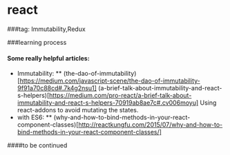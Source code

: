 # react
###tag: Immutability,Redux

###learning process
#### Some really helpful articles:
* Immutability:
** (the-dao-of-immutability)[https://medium.com/javascript-scene/the-dao-of-immutability-9f91a70c88cd#.7k4g2nsu1]
(a-brief-talk-about-immutability-and-react-s-helpers)[https://medium.com/pro-react/a-brief-talk-about-immutability-and-react-s-helpers-70919ab8ae7c#.cv006moyu] Using react-addons to avoid mutating the states.
* with ES6:
** (why-and-how-to-bind-methods-in-your-react-component-classes)[http://reactkungfu.com/2015/07/why-and-how-to-bind-methods-in-your-react-component-classes/]

####to be continued
